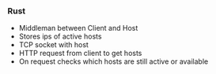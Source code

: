 ### Rust
- Middleman between Client and Host
- Stores ips of active hosts
- TCP socket with host
- HTTP request from client to get hosts
- On request checks which hosts are still active or available 
